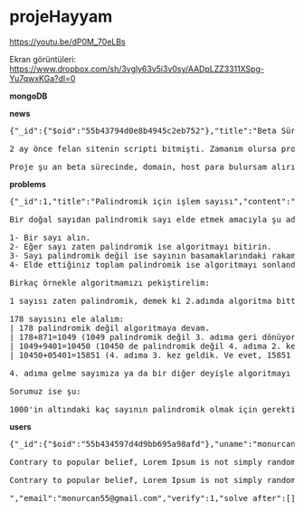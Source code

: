# projeHayyam

https://youtu.be/dP0M_70eLBs

Ekran görüntüleri:
https://www.dropbox.com/sh/3vgly63v5i3v0sy/AADpLZZ3311XSpg-Yu7qwxKGa?dl=0


**mongoDB**

**news**

<pre>
{"_id":{"$oid":"55b43794d0e8b4945c2eb752"},"title":"Beta Süreci Duyurusu","content":"12 Eylül 2015'te siteye ilk problemi ekledim.<br><br>2 ay önce felan sitenin scripti bitmişti. Zamanım olursa problem ekleyeceğim buraya.<br><br>Proje şu an beta sürecinde, domain, host para bulursam alırım. IP üzerinden ulaşabilirsin bu süreçte.","date":{"$date":1382878787653}}
</pre>

**problems**

<pre>
{"_id":1,"title":"Palindromik için işlem sayısı","content":"İki taraftan da okunuşu aynı olan sayılara <b>palindromik sayı</b> denir. Örnek: 1, 2, 3, 33, 101, 202, 1001, ... <br><br>Bir doğal sayıdan palindromik sayı elde etmek amacıyla şu adımların sırasıyla uygulanmasına ise <b>Ters Çevir, Ekle Algoritması</b> diyorum.<br><br>1- Bir sayı alın.<br>2- Eğer sayı zaten palindromik ise algoritmayı bitirin.<br>3- Sayı palindromik değil ise sayının basamaklarındaki rakamları simetrik olacak şekilde yer değiştirin (196 ise 691 gibi) ve ardından normal sayı ile ters çevrilmiş sayıyı toplayın.<br>4- Elde ettiğiniz toplam palindromik ise algoritmayı sonlandırın, değilse 3. adıma geri dönün.<br><br>Birkaç örnekle algoritmamızı pekiştirelim:<br><br>1 sayısı zaten palindromik, demek ki 2.adımda algoritma bitti. (Algoritmamızı hiç tamamlamadık yani 4. adıma hiç gelmedik.)<br><br>178 sayısını ele alalım:<br>| 178 palindromik değil algoritmaya devam.<br>| 178+871=1049 (1049 palindromik değil 3. adıma geri dönüyoruz 4. adıma bir kere geldik.)<br>| 1049+9401=10450 (10450 de palindromik değil 4. adıma 2. kez geldik.)<br>| 10450+05401=15851 (4. adıma 3. kez geldik. Ve evet, 15851 toplamı palindromik, algoritmamız bitti.)<br><br>4. adıma gelme sayımıza ya da bir diğer deyişle algoritmayı kaç kez tam olarak tamamladığımıza <b>\"sayıyı palindromik yapmak için gereken adım sayısı\"</b> diyorum. 1 sayısını palindromik yapmak için gereken adım sayısı 0 iken, 178'i palindromik yapmak için gereken adım sayısı 3'tür.<br><br>Sorumuz ise şu:<br><br>1000'in altındaki kaç sayının palindromik olmak için gerektirdiği adım sayısı 3'e eşittir?","solved":3,"tags":[{"name":"matematik","css":"m"},{"name":"programlama","css":"p"},{"name":"sayılar_teorisi","css":"ml"}],"diff":3,"created":"12.09.2015","hit":106,"answer":149}
</pre>

**users**

<pre>
{"_id":{"$oid":"55b434597d4d9bb695a98afd"},"uname":"monurcan","pass":"123","fname":"Mehmet Onurcan KAYA","about":"Contrary to popular belief, Lorem Ipsum is not simply random text. It has roots in a piece of classical Latin literature from 45 BC, making it over 2000 years old. Richard McClintock, a Latin professor at Hampden-Sydney College in Virginia, looked up one of the more obscure Latin words, consectetur, from a Lorem Ipsum passage, and going through the cites of the word in classical literature, discovered the undoubtable source. Lorem Ipsum comes from sections 1.10.32 and 1.10.33 of \"de Finibus Bonorum et Malorum\" (The Extremes of Good and Evil) by Cicero, written in 45 BC. This book is a treatise on the theory of ethics, very popular during the Renaissance. The first line of Lorem Ipsum, \"Lorem ipsum dolor sit amet..\", comes from a line in section 1.10.32.<br><br>Contrary to popular belief, Lorem Ipsum is not simply random text. It has roots in a piece of classical Latin literature from 45 BC, making it over 2000 years old. Richard McClintock, a Latin professor at Hampden-Sydney College in Virginia, looked up one of the more obscure Latin words, consectetur, from a Lorem Ipsum passage, and going through the cites of the word in classical literature, discovered the undoubtable source. Lorem Ipsum comes from sections 1.10.32 and 1.10.33 of \"de Finibus Bonorum et Malorum\" (The Extremes of Good and Evil) by Cicero, written in 45 BC. This book is a treatise on the theory of ethics, very popular during the Renaissance. The first line of Lorem Ipsum, \"Lorem ipsum dolor sit amet..\", comes from a line in section 1.10.32.<br><br>Contrary to popular belief, Lorem Ipsum is not simply random text. It has roots in a piece of classical Latin literature from 45 BC, making it over 2000 years old. Richard McClintock, a Latin professor at Hampden-Sydney College in Virginia, looked up one of the more obscure Latin words, consectetur, from a Lorem Ipsum passage, and going through the cites of the word in classical literature, discovered the undoubtable source. Lorem Ipsum comes from sections 1.10.32 and 1.10.33 of \"de Finibus Bonorum et Malorum\" (The Extremes of Good and Evil) by Cicero, written in 45 BC. This book is a treatise on the theory of ethics, very popular during the Renaissance. The first line of Lorem Ipsum, \"Lorem ipsum dolor sit amet..\", comes from a line in section 1.10.32.<br><br>","email":"monurcan55@gmail.com","verify":1,"solve_after":[],"friends":[{}],"solved":[{"_id":1}]}
</pre>
